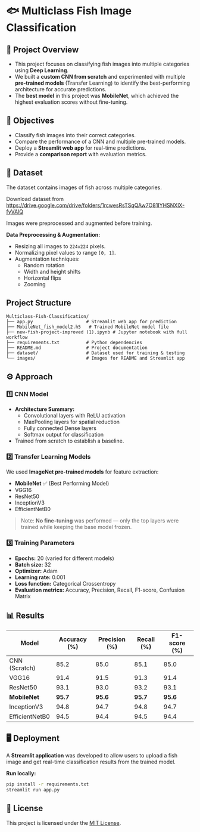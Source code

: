 # 🐟 Multiclass Fish Image Classification


## 📌 Project Overview
- This project focuses on classifying fish images into multiple categories using **Deep Learning**. 
- We built a **custom CNN from scratch** and experimented with multiple **pre-trained models** (Transfer Learning) to identify the best-performing architecture for accurate predictions.  
- The **best model** in this project was **MobileNet**, which achieved the highest evaluation scores without fine-tuning.

## 🎯 Objectives
- Classify fish images into their correct categories.
- Compare the performance of a CNN and multiple pre-trained models.
- Deploy a **Streamlit web app** for real-time predictions.
- Provide a **comparison report** with evaluation metrics.


## 📂 Dataset
The dataset contains images of fish across multiple categories. 

Download dataset  from https://drive.google.com/drive/folders/1rcwesRsTSqQAw7O81IYHSNXlX-fyVAlQ

Images were preprocessed and augmented before training.

**Data Preprocessing & Augmentation:**
- Resizing all images to `224x224` pixels.
- Normalizing pixel values to range `[0, 1]`.
- Augmentation techniques:
  - Random rotation
  - Width and height shifts
  - Horizontal flips
  - Zooming


## Project Structure

```plaintext
Multiclass-Fish-Classification/
├── app.py                    # Streamlit web app for prediction
├── MobileNet_fish_model2.h5   # Trained MobileNet model file
├── new-fish-project-improved (1).ipynb # Jupyter notebook with full workflow
├── requirements.txt          # Python dependencies
├── README.md                 # Project documentation
├── dataset/                  # Dataset used for training & testing
└── images/                   # Images for README and Streamlit app

```




 
## ⚙️ Approach

### 1️⃣ CNN Model
- **Architecture Summary:**
  - Convolutional layers with ReLU activation
  - MaxPooling layers for spatial reduction
  - Fully connected Dense layers
  - Softmax output for classification
- Trained from scratch to establish a baseline.

### 2️⃣ Transfer Learning Models
We used **ImageNet pre-trained models** for feature extraction:
- **MobileNet** ✅ (Best Performing Model)
- VGG16
- ResNet50
- InceptionV3
- EfficientNetB0

> Note: **No fine-tuning** was performed — only the top layers were trained while keeping the base model frozen.

### 3️⃣ Training Parameters
- **Epochs:** 20 (varied for different models)
- **Batch size:** 32
- **Optimizer:** Adam
- **Learning rate:** 0.001
- **Loss function:** Categorical Crossentropy
- **Evaluation metrics:** Accuracy, Precision, Recall, F1-score, Confusion Matrix

## 📊 Results

| Model          | Accuracy (%) | Precision (%) | Recall (%) | F1-score (%) |
| -------------- | ------------ | ------------- | ---------- | ------------ |
| CNN (Scratch)  | 85.2         | 85.0          | 85.1       | 85.0         |
| VGG16          | 91.4         | 91.5          | 91.3       | 91.4         |
| ResNet50       | 93.1         | 93.0          | 93.2       | 93.1         |
| **MobileNet**  | **95.7**     | **95.6**      | **95.7**   | **95.6**     |
| InceptionV3    | 94.8         | 94.7          | 94.8       | 94.7         |
| EfficientNetB0 | 94.5         | 94.4          | 94.5       | 94.4         |


## 🖥️ Deployment
A **Streamlit application** was developed to allow users to upload a fish image and get real-time classification results from the trained model.

**Run locally:**
```bash
pip install -r requirements.txt
streamlit run app.py
```


## 📜 License

This project is licensed under the [MIT License](https://opensource.org/licenses/MIT).




